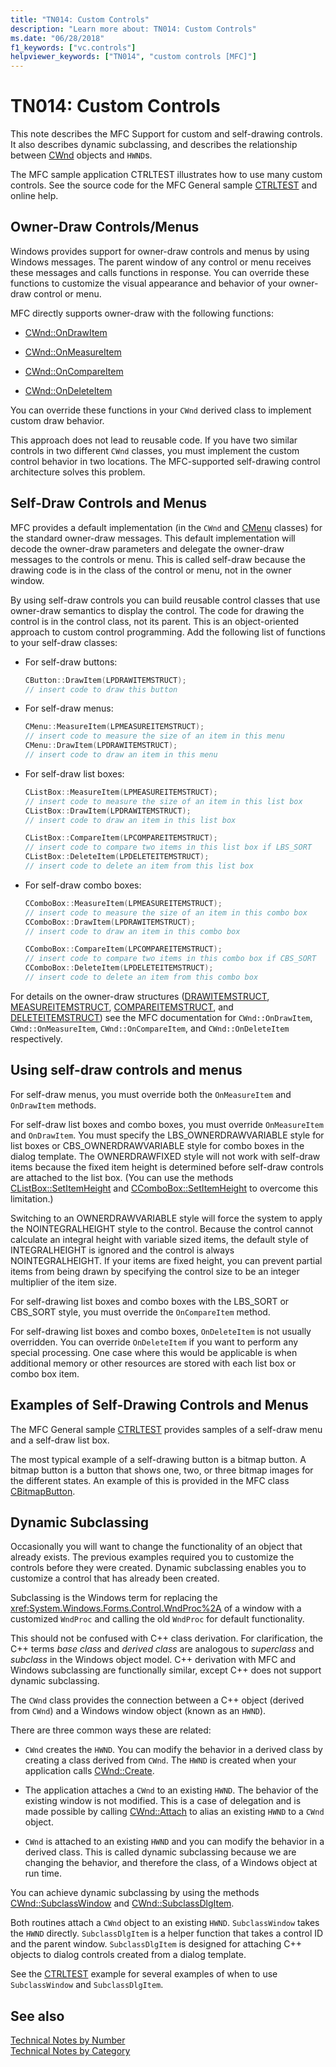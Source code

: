 ```yaml
---
title: "TN014: Custom Controls"
description: "Learn more about: TN014: Custom Controls"
ms.date: "06/28/2018"
f1_keywords: ["vc.controls"]
helpviewer_keywords: ["TN014", "custom controls [MFC]"]
---
```

# TN014: Custom Controls

This note describes the MFC Support for custom and self-drawing controls. It also describes dynamic subclassing, and describes the relationship between [CWnd](../mfc/reference/cwnd-class.md) objects and `HWND`s.

The MFC sample application CTRLTEST illustrates how to use many custom controls. See the source code for the MFC General sample [CTRLTEST](../overview/visual-cpp-samples.md) and online help.

## Owner-Draw Controls/Menus

Windows provides support for owner-draw controls and menus by using Windows messages. The parent window of any control or menu receives these messages and calls functions in response. You can override these functions to customize the visual appearance and behavior of your owner-draw control or menu.

MFC directly supports owner-draw with the following functions:

- [CWnd::OnDrawItem](../mfc/reference/cwnd-class.md#ondrawitem)

- [CWnd::OnMeasureItem](../mfc/reference/cwnd-class.md#onmeasureitem)

- [CWnd::OnCompareItem](../mfc/reference/cwnd-class.md#oncompareitem)

- [CWnd::OnDeleteItem](../mfc/reference/cwnd-class.md#ondeleteitem)

You can override these functions in your `CWnd` derived class to implement custom draw behavior.

This approach does not lead to reusable code. If you have two similar controls in two different `CWnd` classes, you must implement the custom control behavior in two locations. The MFC-supported self-drawing control architecture solves this problem.

## Self-Draw Controls and Menus

MFC provides a default implementation (in the `CWnd` and [CMenu](../mfc/reference/cmenu-class.md) classes) for the standard owner-draw messages. This default implementation will decode the owner-draw parameters and delegate the owner-draw messages to the controls or menu. This is called self-draw because the drawing code is in the class of the control or menu, not in the owner window.

By using self-draw controls you can build reusable control classes that use owner-draw semantics to display the control. The code for drawing the control is in the control class, not its parent. This is an object-oriented approach to custom control programming. Add the following list of functions to your self-draw classes:

- For self-draw buttons:

    ```cpp
    CButton::DrawItem(LPDRAWITEMSTRUCT);
    // insert code to draw this button
    ```

- For self-draw menus:

    ```cpp
    CMenu::MeasureItem(LPMEASUREITEMSTRUCT);
    // insert code to measure the size of an item in this menu
    CMenu::DrawItem(LPDRAWITEMSTRUCT);
    // insert code to draw an item in this menu
    ```

- For self-draw list boxes:

    ```cpp
    CListBox::MeasureItem(LPMEASUREITEMSTRUCT);
    // insert code to measure the size of an item in this list box
    CListBox::DrawItem(LPDRAWITEMSTRUCT);
    // insert code to draw an item in this list box

    CListBox::CompareItem(LPCOMPAREITEMSTRUCT);
    // insert code to compare two items in this list box if LBS_SORT
    CListBox::DeleteItem(LPDELETEITEMSTRUCT);
    // insert code to delete an item from this list box
    ```

- For self-draw combo boxes:

    ```cpp
    CComboBox::MeasureItem(LPMEASUREITEMSTRUCT);
    // insert code to measure the size of an item in this combo box
    CComboBox::DrawItem(LPDRAWITEMSTRUCT);
    // insert code to draw an item in this combo box

    CComboBox::CompareItem(LPCOMPAREITEMSTRUCT);
    // insert code to compare two items in this combo box if CBS_SORT
    CComboBox::DeleteItem(LPDELETEITEMSTRUCT);
    // insert code to delete an item from this combo box
    ```

For details on the owner-draw structures ([DRAWITEMSTRUCT](/windows/win32/api/winuser/ns-winuser-drawitemstruct), [MEASUREITEMSTRUCT](/windows/win32/api/winuser/ns-winuser-measureitemstruct), [COMPAREITEMSTRUCT](/windows/win32/api/winuser/ns-winuser-compareitemstruct), and [DELETEITEMSTRUCT](/windows/win32/api/winuser/ns-winuser-deleteitemstruct)) see the MFC documentation for `CWnd::OnDrawItem`, `CWnd::OnMeasureItem`, `CWnd::OnCompareItem`, and `CWnd::OnDeleteItem` respectively.

## Using self-draw controls and menus

For self-draw menus, you must override both the `OnMeasureItem` and `OnDrawItem` methods.

For self-draw list boxes and combo boxes, you must override `OnMeasureItem` and `OnDrawItem`. You must specify the LBS_OWNERDRAWVARIABLE style for list boxes or CBS_OWNERDRAWVARIABLE style for combo boxes in the dialog template. The OWNERDRAWFIXED style will not work with self-draw items because the fixed item height is determined before self-draw controls are attached to the list box. (You can use the methods [CListBox::SetItemHeight](../mfc/reference/clistbox-class.md#setitemheight) and [CComboBox::SetItemHeight](../mfc/reference/ccombobox-class.md#setitemheight) to overcome this limitation.)

Switching to an OWNERDRAWVARIABLE style will force the system to apply the NOINTEGRALHEIGHT style to the control. Because the control cannot calculate an integral height with variable sized items, the default style of INTEGRALHEIGHT is ignored and the control is always NOINTEGRALHEIGHT. If your items are fixed height, you can prevent partial items from being drawn by specifying the control size to be an integer multiplier of the item size.

For self-drawing list boxes and combo boxes with the LBS_SORT or CBS_SORT style, you must override the `OnCompareItem` method.

For self-drawing list boxes and combo boxes, `OnDeleteItem` is not usually overridden. You can override `OnDeleteItem` if you want to perform any special processing. One case where this would be applicable is when additional memory or other resources are stored with each list box or combo box item.

## Examples of Self-Drawing Controls and Menus

The MFC General sample [CTRLTEST](../overview/visual-cpp-samples.md) provides samples of a self-draw menu and a self-draw list box.

The most typical example of a self-drawing button is a bitmap button. A bitmap button is a button that shows one, two, or three bitmap images for the different states. An example of this is provided in the MFC class [CBitmapButton](../mfc/reference/cbitmapbutton-class.md).

## Dynamic Subclassing

Occasionally you will want to change the functionality of an object that already exists. The previous examples required you to customize the controls before they were created. Dynamic subclassing enables you to customize a control that has already been created.

Subclassing is the Windows term for replacing the <xref:System.Windows.Forms.Control.WndProc%2A> of a window with a customized `WndProc` and calling the old `WndProc` for default functionality.

This should not be confused with C++ class derivation. For clarification, the C++ terms *base class* and *derived class* are analogous to *superclass* and *subclass* in the Windows object model. C++ derivation with MFC and Windows subclassing are functionally similar, except C++ does not support dynamic subclassing.

The `CWnd` class provides the connection between a C++ object (derived from `CWnd`) and a Windows window object (known as an `HWND`).

There are three common ways these are related:

- `CWnd` creates the `HWND`. You can modify the behavior in a derived class by creating a class derived from `CWnd`. The `HWND` is created when your application calls [CWnd::Create](../mfc/reference/cwnd-class.md#create).

- The application attaches a `CWnd` to an existing `HWND`. The behavior of the existing window is not modified. This is a case of delegation and is made possible by calling [CWnd::Attach](../mfc/reference/cwnd-class.md#attach) to alias an existing `HWND` to a `CWnd` object.

- `CWnd` is attached to an existing `HWND` and you can modify the behavior in a derived class. This is called dynamic subclassing because we are changing the behavior, and therefore the class, of a Windows object at run time.

You can achieve dynamic subclassing by using the methods [CWnd::SubclassWindow](../mfc/reference/cwnd-class.md#subclasswindow) and [CWnd::SubclassDlgItem](../mfc/reference/cwnd-class.md#subclassdlgitem).

Both routines attach a `CWnd` object to an existing `HWND`. `SubclassWindow` takes the `HWND` directly. `SubclassDlgItem` is a helper function that takes a control ID and the parent window. `SubclassDlgItem` is designed for attaching C++ objects to dialog controls created from a dialog template.

See the [CTRLTEST](../overview/visual-cpp-samples.md) example for several examples of when to use `SubclassWindow` and `SubclassDlgItem`.

## See also

[Technical Notes by Number](../mfc/technical-notes-by-number.md)\
[Technical Notes by Category](../mfc/technical-notes-by-category.md)

